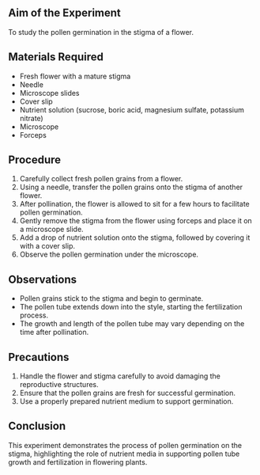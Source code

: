## Aim of the Experiment 
To study the pollen germination in the stigma of a flower. 

## Materials Required
- Fresh flower with a mature stigma
- Needle
- Microscope slides
- Cover slip
- Nutrient solution (sucrose, boric acid, magnesium sulfate, potassium nitrate)
- Microscope
- Forceps

## Procedure
1. Carefully collect fresh pollen grains from a flower.
2. Using a needle, transfer the pollen grains onto the stigma of another flower.
3. After pollination, the flower is allowed to sit for a few hours to facilitate pollen germination.
4. Gently remove the stigma from the flower using forceps and place it on a microscope slide.
5. Add a drop of nutrient solution onto the stigma, followed by covering it with a cover slip.
6. Observe the pollen germination under the microscope.

## Observations
- Pollen grains stick to the stigma and begin to germinate.
- The pollen tube extends down into the style, starting the fertilization process.
- The growth and length of the pollen tube may vary depending on the time after pollination.

## Precautions
1. Handle the flower and stigma carefully to avoid damaging the reproductive structures.
2. Ensure that the pollen grains are fresh for successful germination.
3. Use a properly prepared nutrient medium to support germination.

## Conclusion
This experiment demonstrates the process of pollen germination on the stigma, highlighting the role of nutrient media in supporting pollen tube growth and fertilization in flowering plants.